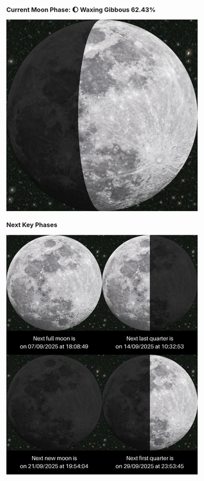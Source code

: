 ### Current Moon Phase: 🌔 Waxing Gibbous 62.43%
![Moon Phase](moonphase.png)
### Next Key Phases
![Gallery](gallery.png)